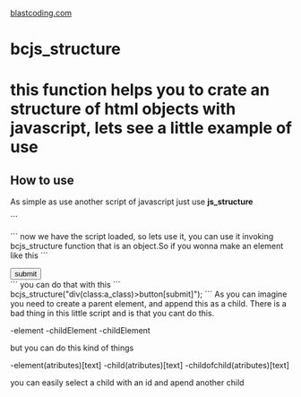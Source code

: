 <a href="blastcoding.com">blastcoding.com</a>

<h1>bcjs_structure<h1>
<p>this function helps you to crate an structure of html objects with javascript, lets see a little example of use</p>
  
 <h2>How to use</h2>
 <p>As simple as use another script of javascript just use <strong>js_structure</strong>
  
  ´´´
  <script src="js_structure"></script>
  ´´´
  now we have the script loaded, so lets use it, you can use it invoking bcjs_structure function that is an object.So if you wonna make an element like this
´´´
<div class="a_class">
    <button>submit</button>
  </div>
 ´´´
you can do that with this
´´´
bcjs_structure("div(class:a_class)>button[submit]");
´´´
As you can imagine you need to create a parent element, and append this as a child. There is a bad thing in this little script and is that you cant do this.

-element
  -childElement
  -childElement

but you can do this kind of things

-element(atributes)[text]
  -child(atributes)[text]
    -childofchild(atributes)[text]
    
you can easily select a child with an id and apend another child
